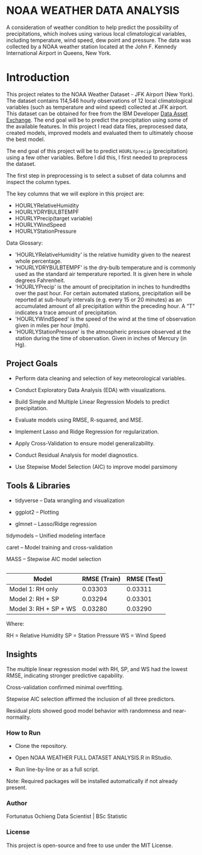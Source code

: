 # NOAA WEATHER DATA ANALYSIS
A consideration of weather condition to help predict the possibility of precipitations, which inolves using various local climatological variables, including temperature, wind speed, dew point and pressure. The data was collected by a NOAA weather station located at the John F. Kennedy International Airport in Queens, New York.

# Introduction

This project relates to the NOAA Weather Dataset - JFK Airport (New York). The dataset contains 114,546 hourly observations of 12 local climatological variables (such as temperature and wind speed) collected at JFK airport. This dataset can be obtained for free from the IBM Developer [Data Asset Exchange](https://developer.ibm.com/exchanges/data/all/jfk-weather-data/).
The end goal will be to predict the precipitation using some of the available features. In this project I read data files, preprocessed data, created models, improved models and evaluated them to ultimately choose the best model.

The end goal of this project will be to predict `HOURLYprecip` (precipitation) using a few other variables. Before I did this, I first needed to preprocess the dataset.

The first step in preprocessing is to select a subset of data columns and inspect the column types.

The key columns that we will explore in this project are:

* HOURLYRelativeHumidity
* HOURLYDRYBULBTEMPF
* HOURLYPrecip(target variable)
* HOURLYWindSpeed
* HOURLYStationPressure

Data Glossary:

* 'HOURLYRelativeHumidity' is the relative humidity given to the nearest whole percentage.
* 'HOURLYDRYBULBTEMPF' is the dry-bulb temperature and is commonly used as the standard air temperature reported. It is given here in whole degrees Fahrenheit.
* 'HOURLYPrecip' is the amount of precipitation in inches to hundredths over the past hour. For certain automated stations, precipitation will be reported at sub-hourly intervals (e.g. every 15 or 20 minutes) as an accumulated amount of all precipitation within the preceding hour. A “T” indicates a trace amount of precipitation.
* 'HOURLYWindSpeed' is the speed of the wind at the time of observation given in miles per hour (mph).
* 'HOURLYStationPressure' is the atmospheric pressure observed at the station during the time of observation. Given in inches of Mercury (in Hg).

## Project Goals

* Perform data cleaning and selection of key meteorological variables.

* Conduct Exploratory Data Analysis (EDA) with visualizations.

* Build Simple and Multiple Linear Regression Models to predict precipitation.

* Evaluate models using RMSE, R-squared, and MSE.

* Implement Lasso and Ridge Regression for regularization.

* Apply Cross-Validation to ensure model generalizability.

* Conduct Residual Analysis for model diagnostics.

* Use Stepwise Model Selection (AIC) to improve model parsimony

## Tools & Libraries

* tidyverse – Data wrangling and visualization

* ggplot2 – Plotting

* glmnet – Lasso/Ridge regression

tidymodels – Unified modeling interface

caret – Model training and cross-validation

MASS – Stepwise AIC model selection

##

| Model              | RMSE (Train) | RMSE (Test) |
|-------------------|--------------|-------------|
| Model 1: RH only  | 0.03303      | 0.03311     |
| Model 2: RH + SP  | 0.03294      | 0.03301     |
| Model 3: RH + SP + WS | 0.03280  | 0.03290     |

Where:

RH = Relative Humidity
SP = Station Pressure
WS = Wind Speed

## Insights
The multiple linear regression model with RH, SP, and WS had the lowest RMSE, indicating stronger predictive capability.

Cross-validation confirmed minimal overfitting.

Stepwise AIC selection affirmed the inclusion of all three predictors.

Residual plots showed good model behavior with randomness and near-normality.

### How to Run

* Clone the repository.

* Open NOAA WEATHER FULL DATASET ANALYSIS.R in RStudio.

* Run line-by-line or as a full script.

Note: Required packages will be installed automatically if not already present.

### Author
Fortunatus Ochieng
Data Scientist | BSc Statistic

### License
This project is open-source and free to use under the MIT License.
